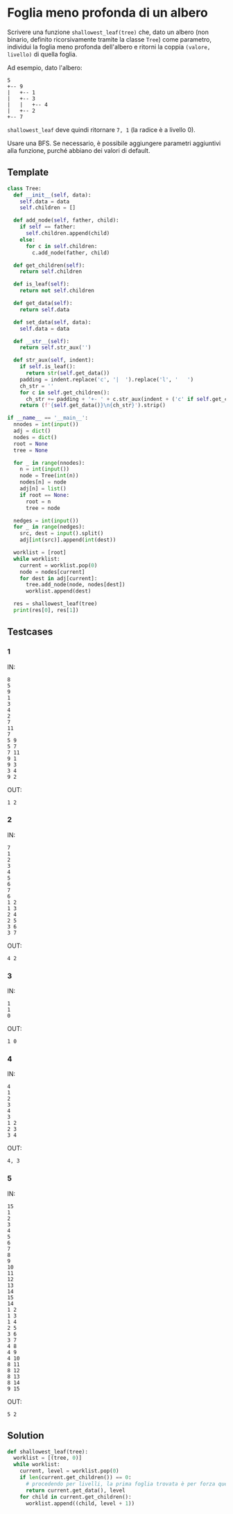 # Foglia meno profonda di un albero

Scrivere una funzione `shallowest_leaf(tree)` che, dato un albero (non binario, definito ricorsivamente tramite la classe `Tree`) come parametro, individui la foglia meno profonda dell'albero e ritorni la coppia `(valore, livello)` di quella foglia.

Ad esempio, dato l'albero:
```
5
+-- 9
|   +-- 1
|   +-- 3
|   |   +-- 4
|   +-- 2
+-- 7
```
`shallowest_leaf` deve quindi ritornare `7, 1` (la radice è a livello 0).

Usare una BFS. Se necessario, è possibile aggiungere parametri aggiuntivi alla funzione, purché abbiano dei valori di default.

## Template

```py
class Tree:
  def __init__(self, data):
    self.data = data
    self.children = []

  def add_node(self, father, child):
    if self == father:
      self.children.append(child)
    else:
      for c in self.children:
        c.add_node(father, child)

  def get_children(self):
    return self.children

  def is_leaf(self):
    return not self.children

  def get_data(self):
    return self.data

  def set_data(self, data):
    self.data = data

  def __str__(self):
    return self.str_aux('')

  def str_aux(self, indent):
    if self.is_leaf():
      return str(self.get_data())
    padding = indent.replace('c', '|  ').replace('l', '   ')
    ch_str = ''
    for c in self.get_children():
      ch_str += padding + '+- ' + c.str_aux(indent + ('c' if self.get_children().index(c) != len(self.get_children()) - 1 else 'l')) + '\n'
    return (f'{self.get_data()}\n{ch_str}').strip()

if __name__ == '__main__':
  nnodes = int(input())
  adj = dict()
  nodes = dict()
  root = None
  tree = None

  for _ in range(nnodes):
    n = int(input())
    node = Tree(int(n))
    nodes[n] = node
    adj[n] = list()
    if root == None:
      root = n
      tree = node

  nedges = int(input())
  for _ in range(nedges):
    src, dest = input().split()
    adj[int(src)].append(int(dest))

  worklist = [root]
  while worklist:
    current = worklist.pop(0)
    node = nodes[current]
    for dest in adj[current]:
      tree.add_node(node, nodes[dest])
      worklist.append(dest)

  res = shallowest_leaf(tree)
  print(res[0], res[1])
```

## Testcases

### 1

IN:
```
8
5
9
1
3
4
2
7
11
7
5 9
5 7
7 11
9 1
9 3
3 4
9 2
```

OUT:
```
1 2
```

### 2

IN:
```
7
1
2
3
4
5
6
7
6
1 2
1 3
2 4
2 5
3 6
3 7
```

OUT:
```
4 2
```

### 3

IN:
```
1
1
0
```

OUT:
```
1 0
```

### 4

IN:
```
4
1
2
3
4
3
1 2
2 3
3 4
```

OUT:
```
4, 3
```

### 5

IN:
```
15
1
2
3
4
5
6
7
8
9
10
11
12
13
14
15
14
1 2
1 3
1 4
2 5
3 6
3 7
4 8
4 9
4 10
8 11
8 12
8 13
8 14
9 15
```

OUT:
```
5 2
```

## Solution

```py
def shallowest_leaf(tree):
  worklist = [(tree, 0)]
  while worklist:
    current, level = worklist.pop(0)
    if len(current.get_children()) == 0:
      # procedendo per livelli, la prima foglia trovata è per forza quella a livello più basso
      return current.get_data(), level
    for child in current.get_children():
      worklist.append((child, level + 1))
```
